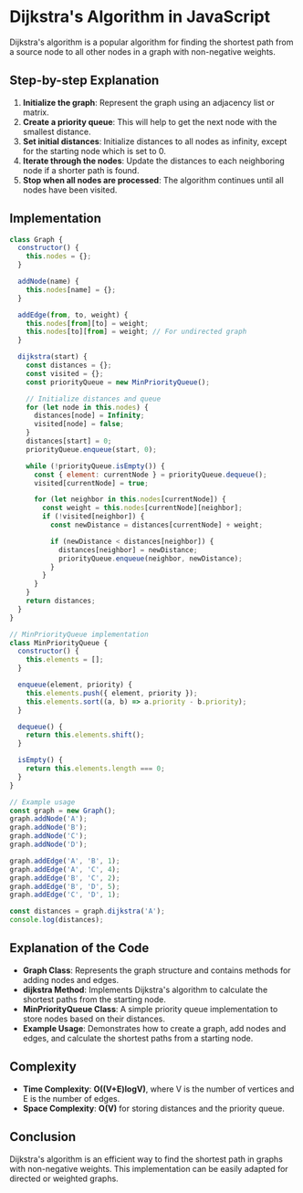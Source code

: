 # Dijkstra's Algorithm in JavaScript

Dijkstra's algorithm is a popular algorithm for finding the shortest path from a source node to all other nodes in a graph with non-negative weights.

## Step-by-step Explanation

1. **Initialize the graph**: Represent the graph using an adjacency list or matrix.
2. **Create a priority queue**: This will help to get the next node with the smallest distance.
3. **Set initial distances**: Initialize distances to all nodes as infinity, except for the starting node which is set to 0.
4. **Iterate through the nodes**: Update the distances to each neighboring node if a shorter path is found.
5. **Stop when all nodes are processed**: The algorithm continues until all nodes have been visited.

## Implementation

```javascript
class Graph {
  constructor() {
    this.nodes = {};
  }

  addNode(name) {
    this.nodes[name] = {};
  }

  addEdge(from, to, weight) {
    this.nodes[from][to] = weight;
    this.nodes[to][from] = weight; // For undirected graph
  }

  dijkstra(start) {
    const distances = {};
    const visited = {};
    const priorityQueue = new MinPriorityQueue();

    // Initialize distances and queue
    for (let node in this.nodes) {
      distances[node] = Infinity;
      visited[node] = false;
    }
    distances[start] = 0;
    priorityQueue.enqueue(start, 0);

    while (!priorityQueue.isEmpty()) {
      const { element: currentNode } = priorityQueue.dequeue();
      visited[currentNode] = true;

      for (let neighbor in this.nodes[currentNode]) {
        const weight = this.nodes[currentNode][neighbor];
        if (!visited[neighbor]) {
          const newDistance = distances[currentNode] + weight;

          if (newDistance < distances[neighbor]) {
            distances[neighbor] = newDistance;
            priorityQueue.enqueue(neighbor, newDistance);
          }
        }
      }
    }
    return distances;
  }
}

// MinPriorityQueue implementation
class MinPriorityQueue {
  constructor() {
    this.elements = [];
  }

  enqueue(element, priority) {
    this.elements.push({ element, priority });
    this.elements.sort((a, b) => a.priority - b.priority);
  }

  dequeue() {
    return this.elements.shift();
  }

  isEmpty() {
    return this.elements.length === 0;
  }
}

// Example usage
const graph = new Graph();
graph.addNode('A');
graph.addNode('B');
graph.addNode('C');
graph.addNode('D');

graph.addEdge('A', 'B', 1);
graph.addEdge('A', 'C', 4);
graph.addEdge('B', 'C', 2);
graph.addEdge('B', 'D', 5);
graph.addEdge('C', 'D', 1);

const distances = graph.dijkstra('A');
console.log(distances);
```

## Explanation of the Code

- **Graph Class**: Represents the graph structure and contains methods for adding nodes and edges.
- **dijkstra Method**: Implements Dijkstra's algorithm to calculate the shortest paths from the starting node.
- **MinPriorityQueue Class**: A simple priority queue implementation to store nodes based on their distances.
- **Example Usage**: Demonstrates how to create a graph, add nodes and edges, and calculate the shortest paths from a starting node.

## Complexity

- **Time Complexity**: **O((V+E)logV)**, where V is the number of vertices and E is the number of edges.
- **Space Complexity**: **O(V)** for storing distances and the priority queue.

## Conclusion

Dijkstra's algorithm is an efficient way to find the shortest path in graphs with non-negative weights. This implementation can be easily adapted for directed or weighted graphs.
